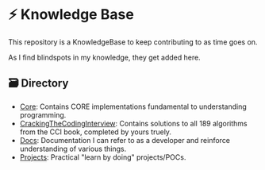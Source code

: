 # ⚡ Knowledge Base
This repository is a KnowledgeBase to keep contributing to as time goes on.

As I find blindspots in my knowledge, they get added here.

## 🗃️ Directory 
* [Core](./Core): Contains CORE implementations fundamental to understanding programming.
* [CrackingTheCodingInterview](./CrackingTheCodingInterview): Contains solutions to all 189 algorithms from the CCI book, completed by yours truely.
* [Docs](./Docs): Documentation I can refer to as a developer and reinforce understanding of various things.
* [Projects](./Projects): Practical "learn by doing" projects/POCs.
